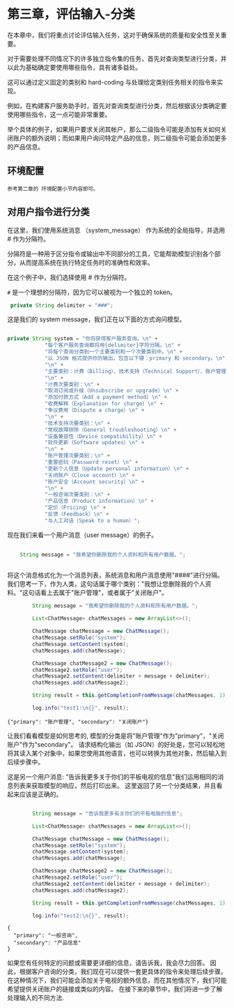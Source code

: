 # 第三章，评估输入-分类

在本章中，我们将重点讨论评估输入任务，这对于确保系统的质量和安全性至关重要。

对于需要处理不同情况下的许多独立指令集的任务，首先对查询类型进行分类，并以此为基础确定要使用哪些指令，具有诸多益处。

这可以通过定义固定的类别和 hard-coding 与处理给定类别任务相关的指令来实现。

例如，在构建客户服务助手时，首先对查询类型进行分类，然后根据该分类确定要使用哪些指令，这一点可能非常重要。

举个具体的例子，如果用户要求关闭其帐户，那么二级指令可能是添加有关如何关闭账户的额外说明；而如果用户询问特定产品的信息，则二级指令可能会添加更多的产品信息。


## 环境配置

`参考第二章的 环境配置小节内容即可。`



## 对用户指令进行分类

在这里，我们使用系统消息 （system_message） 作为系统的全局指导，并选用 # 作为分隔符。

分隔符是一种用于区分指令或输出中不同部分的工具，它能帮助模型识别各个部分，从而提高系统在执行特定任务时的准确性和效率。

在这个例子中，我们选择使用 # 作为分隔符。

`#` 是一个理想的分隔符，因为它可以被视为一个独立的 token。

```java
 private String delimiter = "###";

```


这是我们的 system message，我们正在以下面的方式询问模型。

```java

private String system = "你将获得客户服务查询。\n" +
            "每个客户服务查询都将用{delimiter}字符分隔。\n" +
            "将每个查询分类到一个主要类别和一个次要类别中。\n" +
            "以 JSON 格式提供你的输出，包含以下键：primary 和 secondary。\n" +
            "\n" +
            "主要类别：计费（Billing）、技术支持（Technical Support）、账户管理（Account Management）或一般咨询（General Inquiry）。\n" +
            "\n" +
            "计费次要类别：\n" +
            "取消订阅或升级（Unsubscribe or upgrade）\n" +
            "添加付款方式（Add a payment method）\n" +
            "收费解释（Explanation for charge）\n" +
            "争议费用（Dispute a charge）\n" +
            "\n" +
            "技术支持次要类别：\n" +
            "常规故障排除（General troubleshooting）\n" +
            "设备兼容性（Device compatibility）\n" +
            "软件更新（Software updates）\n" +
            "\n" +
            "账户管理次要类别：\n" +
            "重置密码（Password reset）\n" +
            "更新个人信息（Update personal information）\n" +
            "关闭账户（Close account）\n" +
            "账户安全（Account security）\n" +
            "\n" +
            "一般咨询次要类别：\n" +
            "产品信息（Product information）\n" +
            "定价（Pricing）\n" +
            "反馈（Feedback）\n" +
            "与人工对话（Speak to a human）";
```

现在我们来看一个用户消息（user message）的例子。

```java
   
    String message = "我希望你删除我的个人资料和所有用户数据。";
        
```

将这个消息格式化为一个消息列表，系统消息和用户消息使用"####"进行分隔。 我们思考一下，作为人类，这句话属于哪个类别："我想让您删除我的个人资料。"这句话看上去属于"账户管理"，或者属于"关闭账户"。

```java
        String message = "我希望你删除我的个人资料和所有用户数据。";

        List<ChatMessage> chatMessages = new ArrayList<>();

        ChatMessage chatMessage = new ChatMessage();
        chatMessage.setRole("system");
        chatMessage.setContent(system);
        chatMessages.add(chatMessage);

        ChatMessage chatMessage2 = new ChatMessage();
        chatMessage2.setRole("user");
        chatMessage2.setContent(delimiter + message + delimiter);
        chatMessages.add(chatMessage2);

        String result = this.getCompletionFromMessage(chatMessages, 1);

        log.info("test1:\n{}", result);
```
    {"primary": "账户管理", "secondary": "关闭账户"}

让我们看看模型是如何思考的, 模型的分类是将"账户管理"作为"primary"，"关闭账户"作为"secondary"。
请求结构化输出（如 JSON）的好处是，您可以轻松地将其读入某个对象中，如果您使用其他语言，也可以转换为其他对象，然后输入到后续步骤中。


这是另一个用户消息: "告诉我更多关于你们的平板电视的信息"我们运用相同的消息列表来获取模型的响应，然后打印出来。
这里返回了另一个分类结果，并且看起来应该是正确的。

```java

        String message = "告诉我更多有关你们的平板电脑的信息";

        List<ChatMessage> chatMessages = new ArrayList<>();

        ChatMessage chatMessage = new ChatMessage();
        chatMessage.setRole("system");
        chatMessage.setContent(system);
        chatMessages.add(chatMessage);

        ChatMessage chatMessage2 = new ChatMessage();
        chatMessage2.setRole("user");
        chatMessage2.setContent(delimiter + message + delimiter);
        chatMessages.add(chatMessage2);

        String result = this.getCompletionFromMessage(chatMessages, 1);

        log.info("test2:\n{}", result);
```
    {
      "primary": "一般咨询",
      "secondary": "产品信息"
    }


如果您有任何特定的问题或需要更详细的信息，请告诉我，我会尽力回答。
因此，根据客户咨询的分类，我们现在可以提供一套更具体的指令来处理后续步骤。
在这种情况下，我们可能会添加关于电视的额外信息，而在其他情况下，我们可能希望提供关闭账户的链接或类似的内容。 在接下来的章节中，我们将进一步了解处理输入的不同方法.
